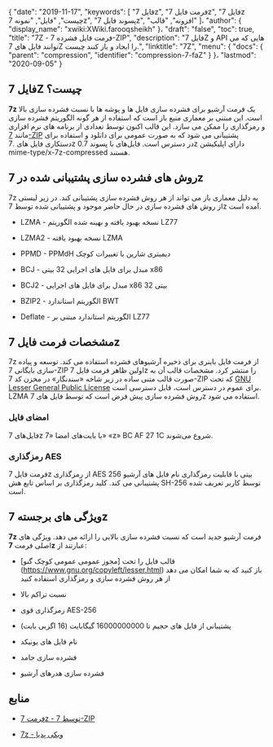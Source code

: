 {
  "date": "2019-11-17",
  "keywords": [
"فایل 7z",
"فرمت فایل 7z",
"فایل 7z چیست",
"فایل",
"نمونه 7z",
"پسوند فایل 7z",
"افزونه",
"قالب"
]،
  "author": {
    "display_name": "xwiki:XWiki.farooqsheikh"
}،
  "draft": "false",
  "toc": true,
  "title": "7Z - فرمت فایل فشرده 7-ZIP",
  "description": "فایل 7Z و API هایی که می توانند فایل های 7Z را ایجاد و باز کنند چیست.",
  "linktitle": "7Z",
  "menu": {
    "docs": {
      "parent": "compression",
      "identifier": "compression-7-faZ"
}
}،
  "lastmod": "2020-09-05"
}

## فایل 7Z چیست؟

**7z** یک فرمت آرشیو برای فشرده سازی فایل ها و پوشه ها با نسبت فشرده سازی بالا است. این مبتنی بر معماری منبع باز است که استفاده از هر گونه الگوریتم فشرده سازی و رمزگذاری را ممکن می سازد. این قالب اکنون توسط تعدادی از برنامه های نرم افزاری مانند [7-ZIP](https://www.7-zip.org/) پشتیبانی می شود که به صورت عمومی برای دانلود و استفاده برای دستکاری فایل های .7z در دسترس است. فایل‌های با پسوند 0.7z دارای اپلیکیشن mime-type/x-7z-compressed هستند.

## روش های فشرده سازی پشتیبانی شده در 7z ##

7z به دلیل معماری باز می تواند از هر روش فشرده سازی پشتیبانی کند. در زیر لیستی از روش های فشرده سازی در حال حاضر موجود و پشتیبانی شده توسط 7z آمده است.

* LZMA - نسخه بهبود یافته و بهینه شده الگوریتم LZ77

* LZMA2 - نسخه بهبود یافته LZMA

* PPMD - PPMdH دیمیتری شارین با تغییرات کوچک

* BCJ - مبدل برای فایل های اجرایی 32 بیتی x86

* BCJ2 - مبدل برای فایل های اجرایی x86 32 بیتی

* BZIP2 - الگوریتم استاندارد BWT

* Deflate - الگوریتم استاندارد مبتنی بر LZ77


## مشخصات فرمت فایل 7z

7z از فرمت فایل باینری برای ذخیره آرشیوهای فشرده استفاده می کند. توسعه و پیاده سازی بایگانی 7-ZIP اولین ظاهر فرمت فایل 7z را منتشر کرد. مشخصات قالب آن به صورت قالب متنی ساده در زیر شاخه «سندنگار» در مخزن کد 7-ZIP که تحت [GNU Lesser General Public License](https://www.gnu.org/copyleft/lesser.html) برای عموم در دسترس است، قابل دسترسی است. LZMA روش فشرده سازی پیش فرض است که توسط فایل های 7z استفاده می شود.

### امضای فایل

فایل‌های 7z با بایت‌های امضا «7» «z» BC AF 27 1C شروع می‌شوند.

### رمزگذاری AES

فرمت فایل 7z از رمزگذاری AES 256 بیتی با قابلیت رمزگذاری نام فایل های آرشیو پشتیبانی می کند. کلید رمزگذاری بر اساس تابع هش SH-256 توسط کاربر تعریف شده است.

## ویژگی های برجسته 7z

**7z** فرمت آرشیو جدید است که نسبت فشرده سازی بالایی را ارائه می دهد. ویژگی های اصلی فرمت **7z** عبارتند از:

* قالب فایل را تحت [مجوز عمومی عمومی کوچک گنو] (https://www.gnu.org/copyleft/lesser.html) باز کنید که به شما امکان می دهد از هر روش فشرده سازی و رمزگذاری استفاده کنید

* نسبت تراکم بالا

* رمزگذاری قوی AES-256

* پشتیبانی از فایل های حجیم تا 16000000000 گیگابایت (16 اگزبی بایت)

* نام فایل های یونیکد

* فشرده سازی جامد

* فشرده سازی هدرهای آرشیو


## منابع

* [فرمت 7z - توسط 7-ZIP](https://www.7-zip.org/7z.html)

* [7z - ویکی پدیا](https://en.wikipedia.org/wiki/7z)


